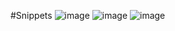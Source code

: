 #Snippets
![image](https://user-images.githubusercontent.com/85284840/213908953-cd8eb096-999b-459d-a42e-9af83274f1ee.png)
![image](https://user-images.githubusercontent.com/85284840/213908940-bd6c9567-bbdc-4b03-b5cb-2514190b2993.png)
![image](https://user-images.githubusercontent.com/85284840/213908912-c888a98c-3b3d-4770-96b4-a69ed7e2e1a4.png)


